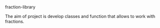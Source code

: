 fraction-library

The aim of project is develop classes and function that allows to work with 
fractions.